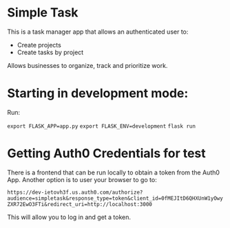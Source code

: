 
# Simple Task

This is a task manager app that allows an authenticated user to:

 - Create projects
 - Create tasks by project

Allows businesses to organize, track and prioritize work.

# Starting in development mode:

Run:

`export FLASK_APP=app.py`
`export FLASK_ENV=development`
`flask run`

# Getting Auth0 Credentials for test

There is a frontend that can be run locally to obtain a token from the Auth0 App. Another option is to user your browser to go to:

`https://dev-ietovh3f.us.auth0.com/authorize?audience=simpletask&response_type=token&client_id=0fMEJItD6QHXUnW1yOwyZXR72EwO3FTi&redirect_uri=http://localhost:3000`

This will allow you to log in and get a token.